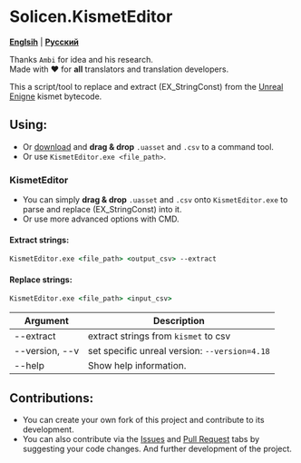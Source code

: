 # Solicen.KismetEditor

[**Englsih**](/README.md) | [**Русский**](./docs/ru/README.ru.md)

Thanks `Ambi` for idea and his research. <br>
Made with ❤️ for **all** translators and translation developers.

This a script/tool to replace and extract (EX_StringConst) from the [Unreal Enigne](https://www.unrealengine.com/) kismet bytecode. 

## Using:
* Or [download](https://github.com/SolicenTEAM/KismetEditor/releases) and **drag & drop** `.uasset` and `.csv` to a command tool.
* Or use `KismetEditor.exe <file_path>`.

### KismetEditor
* You can simply **drag & drop** `.uasset` and `.csv` onto `KismetEditor.exe` to parse and replace (EX_StringConst) into it. 
* Or use more advanced options with CMD.

#### Extract strings:
```cmd
KismetEditor.exe <file_path> <output_csv> --extract
```
#### Replace strings:
```cmd 
KismetEditor.exe <file_path> <input_csv> 
```
| Argument | Description |
|----------|-------------|
| --extract | extract strings from `kismet` to csv
| --version, --v | set specific unreal version: `--version=4.18`
| --help | Show help information.

## Contributions:
* You can create your own fork of this project and contribute to its development.
* You can also contribute via the [Issues](https://github.com/SolicenTEAM/KismetEditor/issues) and [Pull Request](https://github.com/SolicenTEAM/KismetEditor/pulls) tabs by suggesting your code changes. And further development of the project. 
